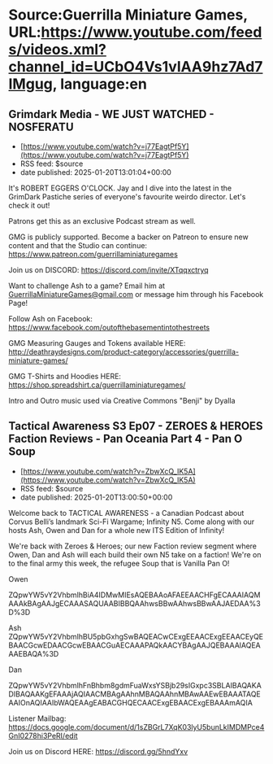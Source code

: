 # Source:Guerrilla Miniature Games, URL:https://www.youtube.com/feeds/videos.xml?channel_id=UCbO4Vs1vlAA9hz7Ad7IMgug, language:en

## Grimdark Media - WE JUST WATCHED - NOSFERATU
 - [https://www.youtube.com/watch?v=j77EagtPf5Y](https://www.youtube.com/watch?v=j77EagtPf5Y)
 - RSS feed: $source
 - date published: 2025-01-20T13:01:04+00:00

It's ROBERT EGGERS O'CLOCK. Jay and I dive into the latest in the GrimDark Pastiche series of everyone's favourite weirdo director. Let's check it out!

Patrons get this as an exclusive Podcast stream as well.

GMG is publicly supported. Become a backer on Patreon to ensure new content and that the Studio can continue: https://www.patreon.com/guerrillaminiaturegames 

Join us on DISCORD: https://discord.com/invite/XTqqxctryq

Want to challenge Ash to a game? Email him at GuerrillaMiniatureGames@gmail.com or message him through his Facebook Page!

Follow Ash on Facebook: https://www.facebook.com/outofthebasementintothestreets

GMG Measuring Gauges and Tokens available HERE: http://deathraydesigns.com/product-category/accessories/guerrilla-miniature-games/

GMG T-Shirts and Hoodies HERE: https://shop.spreadshirt.ca/guerrillaminiaturegames/

Intro and Outro music used via Creative Commons "Benji" by Dyalla

## Tactical Awareness S3 Ep07 - ZEROES & HEROES Faction Reviews - Pan Oceania Part 4 - Pan O Soup
 - [https://www.youtube.com/watch?v=ZbwXcQ_IK5A](https://www.youtube.com/watch?v=ZbwXcQ_IK5A)
 - RSS feed: $source
 - date published: 2025-01-20T13:00:50+00:00

Welcome back to TACTICAL AWARENESS - a Canadian Podcast about Corvus Belli’s landmark Sci-Fi Wargame; Infinity N5. Come along with our hosts Ash, Owen and Dan for a whole new ITS Edition of Infinity! 

We're back with Zeroes & Heroes; our new Faction review segment where Owen, Dan and Ash will each build their own N5 take on a faction! We're on to the final army this week, the refugee Soup that is Vanilla Pan O!

Owen


ZQpwYW5vY2VhbmlhBiA4IDMwMIEsAQEBAAoAFAEEAACHFgECAAAIAQMAAAkBAgAAJgECAAASAQUAABIBBQAAhwsBBwAAhwsBBwAAJAEDAA%3D%3D


Ash
ZQpwYW5vY2VhbmlhBU5pbGxhgSwBAQEACwCExgEEAACExgEEAACEyQEBAACGcwEDAACGcwEBAACGuAECAAAPAQkAACYBAgAAJQEBAAAlAQEAAAEBAQA%3D


Dan


ZQpwYW5vY2VhbmlhFnBhbm8gdmFuaWxsYSBjb29sIGxpc3SBLAIBAQAKADIBAQAAKgEFAAAjAQIAACMBAgAAhnMBAQAAhnMBAwAAEwEBAAATAQEAAIOnAQIAAIbWAQEAAgEABACGHQECAACExgEBAACExgEBAAAmAQIA



Listener Mailbag: ⁠https://docs.google.com/document/d/1sZBGrL7XqK03lyU5bunLkIMDMPce4GnI0278hi3PeRI/edit⁠ 

Join us on Discord HERE: ⁠⁠https://discord.gg/5hndYxv

